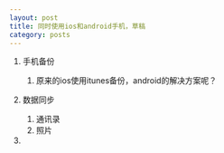 ```yaml
---
layout: post
title: 同时使用ios和android手机，草稿
category: posts
---
```


1. 手机备份
    1. 原来的ios使用itunes备份，android的解决方案呢？

1. 数据同步
    1. 通讯录
    1. 照片

1.

